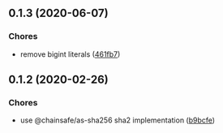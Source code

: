 ## 0.1.3 (2020-06-07)

### Chores

* remove bigint literals ([461fb7](https://github.com/persistent-merkle-tree/commit/461fb7))

## 0.1.2 (2020-02-26)

### Chores

* use @chainsafe/as-sha256 sha2 implementation ([b9bcfe](https://github.com/persistent-merkle-tree/commit/b9bcfe))
